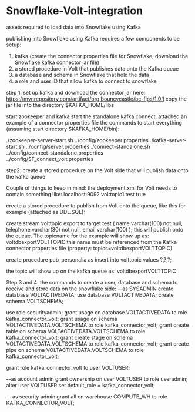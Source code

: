 # Snowflake-Volt-integration
assets required to load data into Snowflake using Kafka

publishing into Snowflake using Kafka requires a few components to be setup:
1. kafka (create the connector properties file for Snowflake, download the Snowflake kafka connector jar file)
2. a stored procedure in Volt that publishes data onto the Kafka queue
3. a database and schema in Snowflake that hold the data
4. a role and user ID that allow kafka to connect to snowflake


step 1:
set up kafka and download the connector jar here: https://mvnrepository.com/artifact/org.bouncycastle/bc-fips/1.0.1
copy the jar file into the directory $KAFKA_HOME/libs

start zookeeper and kafka
start the standalone kafka connect, attached an example of a connector properties file
the commands to start everything (assuming start directory $KAFKA_HOME/bin):

./zookeeper-server-start.sh ../config/zookeeper.properties
./kafka-server-start.sh ../config/server.properties 
./connect-standalone.sh ../config/connect-standalone.properties ../config/SF_connect_volt.properties


step2:
create a stored procedure on the Volt side that will publish data onto the kafka queue

Couple of things to keep in mind:
the deployment.xml for Volt needs to contain something like:
   <export>
        <configuration target="test" enabled="true" type="kafka">
            <property name="bootstrap.servers">localhost:9092</property>
            <property name="topic.key">volttopic1.test</property>
            <property name="skipinternals">true</property>
        </configuration>
    </export>

create a stored procedure to publish from Volt onto the queue, like this for example (attached as DDL.SQL):

create stream volttopic export to target test (
  name varchar(100) not null,
  telephone varchar(30) not null,
  email varchar(100)
);
this will publish onto the queue. The topicname for the example will show up as: voltdbexportVOLTTOPIC
this name must be referenced from the Kafka connector properties file (property: topics=voltdbexportVOLTTOPIC).


create procedure pub_personalia as insert into volttopic values ?,?,?;



the topic will show up on the kafka queue as: voltdbexportVOLTTOPIC

Step 3 and 4:
the commands to create a user, database and schema to receive and store data on the snowflake side:
--as SYSADMIN
create database VOLTACTIVEDATA;
use database VOLTACTIVEDATA;
create schema VOLTSCHEMA;

use role securityadmin;
grant usage on database VOLTACTIVEDATA to role kafka_connector_volt;
grant usage on schema VOLTACTIVEDATA.VOLTSCHEMA to role kafka_connector_volt;
grant create table on schema VOLTACTIVEDATA.VOLTSCHEMA to role kafka_connector_volt;
grant create stage on schema VOLTACTIVEDATA.VOLTSCHEMA to role kafka_connector_volt;
grant create pipe on schema VOLTACTIVEDATA.VOLTSCHEMA to role kafka_connector_volt;


grant role kafka_connector_volt to user VOLTUSER;

--as account admin
grant ownership on user VOLTUSER to role useradmin;
alter user VOLTUSER set default_role = kafka_connector_volt;

-- as security admin
grant all on warehouse COMPUTE_WH to role KAFKA_CONNECTOR_VOLT;
